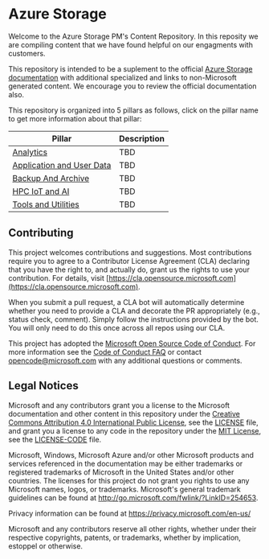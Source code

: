 # Azure Storage

Welcome to the Azure Storage PM's Content Repository. In this reposity we are compiling content that we have found helpful on our engagments with customers. 

This repository is intended to be a suplement to the official [Azure Storage documentation](https://docs.microsoft.com/en-us/azure/storage/) with additional specialized and links to non-Microsoft generated content. We encourage you to review the official documentation also. 

This repository is organized into 5 pillars as follows, click on the pillar name to get more information about that pillar:

| Pillar | Description |
| --- | --- |
| [Analytics](/Analytics) | TBD |
| [Application and User Data](</Application and User Data>) | TBD |
| [Backup And Archive](</Backup And Archive>) | TBD |
| [HPC IoT and AI](</HPC IoT and AI>) | TBD |
| [Tools and Utilities](<Tools and Utilities>) | TBD |


## Contributing

This project welcomes contributions and suggestions.  Most contributions require you to agree to a
Contributor License Agreement (CLA) declaring that you have the right to, and actually do, grant us
the rights to use your contribution. For details, visit [https://cla.opensource.microsoft.com](https://cla.opensource.microsoft.com).

When you submit a pull request, a CLA bot will automatically determine whether you need to provide
a CLA and decorate the PR appropriately (e.g., status check, comment). Simply follow the instructions
provided by the bot. You will only need to do this once across all repos using our CLA.

This project has adopted the [Microsoft Open Source Code of Conduct](https://opensource.microsoft.com/codeofconduct/).
For more information see the [Code of Conduct FAQ](https://opensource.microsoft.com/codeofconduct/faq/) or
contact [opencode@microsoft.com](mailto:opencode@microsoft.com) with any additional questions or comments.

## Legal Notices

Microsoft and any contributors grant you a license to the Microsoft documentation and other content
in this repository under the [Creative Commons Attribution 4.0 International Public License](https://creativecommons.org/licenses/by/4.0/legalcode),
see the [LICENSE](LICENSE) file, and grant you a license to any code in the repository under the [MIT License](https://opensource.org/licenses/MIT), see the
[LICENSE-CODE](LICENSE-CODE) file.

Microsoft, Windows, Microsoft Azure and/or other Microsoft products and services referenced in the documentation
may be either trademarks or registered trademarks of Microsoft in the United States and/or other countries.
The licenses for this project do not grant you rights to use any Microsoft names, logos, or trademarks.
Microsoft's general trademark guidelines can be found at http://go.microsoft.com/fwlink/?LinkID=254653.

Privacy information can be found at https://privacy.microsoft.com/en-us/

Microsoft and any contributors reserve all other rights, whether under their respective copyrights, patents,
or trademarks, whether by implication, estoppel or otherwise.
